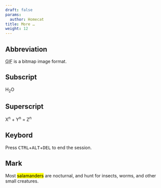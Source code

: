 ```yaml
---
draft: false
params:
  author: Homecat
title: More …
weight: 12
---
```


## Abbreviation

<abbr title="Graphics Interchange Format">GIF</abbr> is a bitmap image format.

## Subscript

H<sub>2</sub>O

## Superscript

X<sup>n</sup> + Y<sup>n</sup> = Z<sup>n</sup>

## Keybord

Press <kbd>CTRL</kbd>+<kbd>ALT</kbd>+<kbd>DEL</kbd> to end the session.

## Mark

Most <mark>salamanders</mark> are nocturnal, and hunt for insects, worms, and other small creatures.







